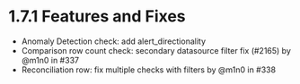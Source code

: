 # 1.7.1 Features and Fixes

* Anomaly Detection check: add alert\_directionality
* Comparison row count check: secondary datasource filter fix (#2165) by @m1n0 in #337
* Reconciliation row: fix multiple checks with filters by @m1n0 in #338
